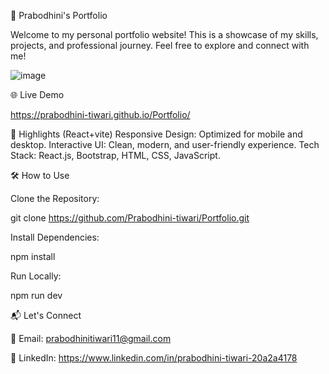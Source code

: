 🌟 Prabodhini's Portfolio

Welcome to my personal portfolio website! This is a showcase of my skills, projects, and professional journey. Feel free to explore and connect with me!

![image](https://github.com/user-attachments/assets/0a4bdca0-55c1-43d6-abf6-22ab71e8af26)

🌐 Live Demo

https://prabodhini-tiwari.github.io/Portfolio/




 
🚀 Highlights
(React+vite)
Responsive Design: Optimized for mobile and desktop.
Interactive UI: Clean, modern, and user-friendly experience.
Tech Stack: React.js, Bootstrap, HTML, CSS, JavaScript.

🛠️ How to Use

Clone the Repository:

git clone https://github.com/Prabodhini-tiwari/Portfolio.git  

Install Dependencies:

npm install

Run Locally:

npm run dev


📬 Let's Connect

📧 Email: prabodhinitiwari11@gmail.com

🔗 LinkedIn: https://www.linkedin.com/in/prabodhini-tiwari-20a2a4178
